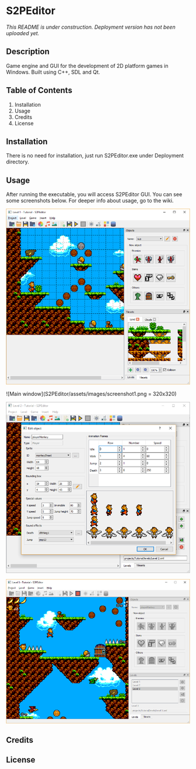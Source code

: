 # S2PEditor
*This README is under construction. Deployment version has not been uploaded yet.*
## Description
Game engine and GUI for the development of 2D platform games in Windows. Built using C++, SDL and Qt. 
## Table of Contents
1. Installation
1. Usage
1. Credits
1. License
## Installation
There is no need for installation, just run S2PEditor.exe under Deployment directory.
## Usage
After running the executable, you will access S2PEditor GUI. You can see some screenshots below. For deeper info about usage, go to the wiki.

![Main window](S2PEditor/assets/images/screenshot1.png)

![Main window](S2PEditor/assets/images/screenshot1.png = 320x320)

![Creating a player object](S2PEditor/assets/images/screenshot2.png)

![Testing a level](S2PEditor/assets/images/screenshot3.png)

## Credits
## License



